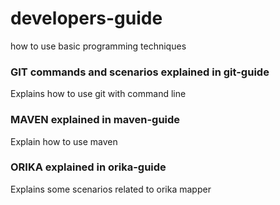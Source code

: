 # developers-guide
how to use basic programming  techniques

### GIT commands and scenarios explained in git-guide
Explains how to use git with command line

### MAVEN explained in maven-guide
Explain how to use maven 

### ORIKA explained in orika-guide
Explains some scenarios related to orika mapper
